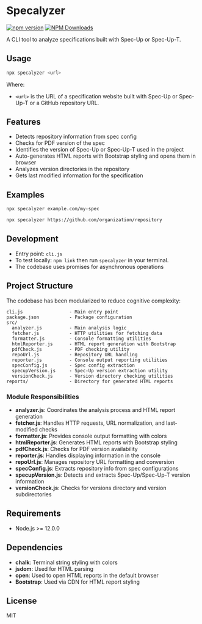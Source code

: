 # Specalyzer

[![npm version](https://badge.fury.io/js/specalyzer.svg)](https://www.npmjs.com/package/specalyzer)
[![NPM Downloads](https://img.shields.io/npm/dm/specalyzer.svg?style=flat)](https://npmjs.org/package/specalyzer)

A CLI tool to analyze specifications built with Spec-Up or Spec-Up-T.

## Usage

```bash
npx specalyzer <url>
```

Where:

- `<url>` is the URL of a specification website built with Spec-Up or Spec-Up-T or a GitHub repository URL.

## Features

- Detects repository information from spec config
- Checks for PDF version of the spec
- Identifies the version of Spec-Up or Spec-Up-T used in the project
- Auto-generates HTML reports with Bootstrap styling and opens them in browser
- Analyzes version directories in the repository
- Gets last modified information for the specification

## Examples

```bash
npx specalyzer example.com/my-spec
```

```bash
npx specalyzer https://github.com/organization/repository
```

## Development

- Entry point: `cli.js`
- To test locally: `npm link` then run `specalyzer` in your terminal.
- The codebase uses promises for asynchronous operations

## Project Structure

The codebase has been modularized to reduce cognitive complexity:

```plaintext
cli.js                 - Main entry point
package.json           - Package configuration
src/
  analyzer.js          - Main analysis logic
  fetcher.js           - HTTP utilities for fetching data
  formatter.js         - Console formatting utilities
  htmlReporter.js      - HTML report generation with Bootstrap
  pdfCheck.js          - PDF checking utility
  repoUrl.js           - Repository URL handling
  reporter.js          - Console output reporting utilities
  specConfig.js        - Spec config extraction
  specupVersion.js     - Spec-Up version extraction utility
  versionCheck.js      - Version directory checking utilities
reports/               - Directory for generated HTML reports
```

### Module Responsibilities

- **analyzer.js**: Coordinates the analysis process and HTML report generation
- **fetcher.js**: Handles HTTP requests, URL normalization, and last-modified checks
- **formatter.js**: Provides console output formatting with colors
- **htmlReporter.js**: Generates HTML reports with Bootstrap styling
- **pdfCheck.js**: Checks for PDF version availability
- **reporter.js**: Handles displaying information in the console
- **repoUrl.js**: Manages repository URL formatting and conversion
- **specConfig.js**: Extracts repository info from spec configurations
- **specupVersion.js**: Detects and extracts Spec-Up/Spec-Up-T version information
- **versionCheck.js**: Checks for versions directory and version subdirectories

## Requirements

- Node.js >= 12.0.0

## Dependencies

- **chalk**: Terminal string styling with colors
- **jsdom**: Used for HTML parsing
- **open**: Used to open HTML reports in the default browser
- **Bootstrap**: Used via CDN for HTML report styling

## License

MIT
